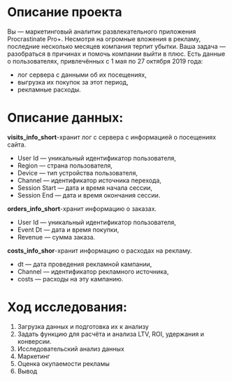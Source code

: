 # Описание проекта 
Вы — маркетинговый аналитик развлекательного приложения Procrastinate Pro+. Несмотря на огромные вложения в рекламу, последние несколько месяцев компания терпит убытки. Ваша задача — разобраться в причинах и помочь компании выйти в плюс.
Есть данные о пользователях, привлечённых с 1 мая по 27 октября 2019 года:
- лог сервера с данными об их посещениях,
- выгрузка их покупок за этот период,
- рекламные расходы.
# Описание данных: 
**visits_info_short**-хранит лог с сервера с информацией о посещениях сайта.
-  User Id — уникальный идентификатор пользователя,
-  Region — страна пользователя,
-  Device — тип устройства пользователя,
-  Channel — идентификатор источника перехода,
-  Session Start — дата и время начала сессии,
-  Session End — дата и время окончания сессии.

**orders_info_short**-хранит информацию о заказах.
-  User Id — уникальный идентификатор пользователя,
-  Event Dt — дата и время покупки,
-  Revenue — сумма заказа.

**costs_info_shor**-хранит информацию о расходах на рекламу.
-  dt — дата проведения рекламной кампании,
-  Channel — идентификатор рекламного источника,
-  costs — расходы на эту кампанию.
# Ход исследования:
1. Загрузка данных и подготовка их к анализу
2. Задать функцию для расчёта и анализа LTV, ROI, удержания и конверсии.
3. Исследовательский анализ данных
4. Маркетинг
5. Оценка окупаемости рекламы
6. Вывод


